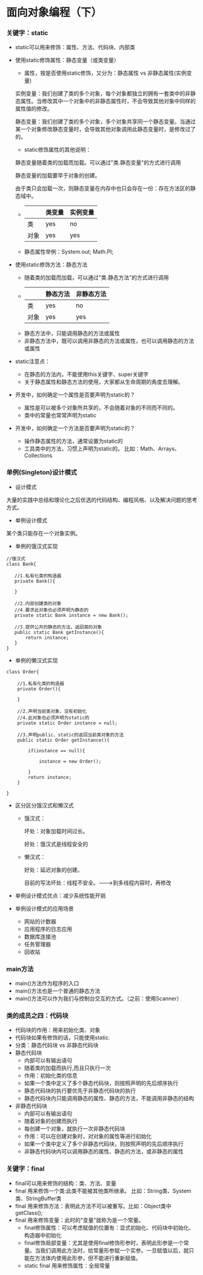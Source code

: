 # 面向对象编程（下）

### 关键字：static 
 - static可以用来修饰：属性、方法、代码块、内部类
 - 使用static修饰属性：静态变量（或类变量）
    - 属性，按是否使用static修饰，又分为：静态属性  vs 非静态属性(实例变量)  
    
    实例变量：我们创建了类的多个对象，每个对象都独立的拥有一套类中的非静态属性。当修改其中一个对象中的非静态属性时，不会导致其他对象中同样的属性值的修改。  
    
    静态变量：我们创建了类的多个对象，多个对象共享同一个静态变量。当通过某一个对象修改静态变量时，会导致其他对象调用此静态变量时，是修改过了的。 
    - static修饰属性的其他说明：  
    
    静态变量随着类的加载而加载。可以通过"类.静态变量"的方式进行调用  
    
    静态变量的加载要早于对象的创建。  
    
    由于类只会加载一次，则静态变量在内存中也只会存在一份：存在方法区的静态域中。
          
    - |      | 类变量 | 实例变量 |  
      |  --- | -------| ------- |
      | 类   |	 yes   |	no      |
      | 对象	|  yes   |	yes     |
           
    - 静态属性举例：System.out; Math.PI;
  
 - 使用static修饰方法：静态方法
    - 随着类的加载而加载，可以通过"类.静态方法"的方式进行调用
    - |      | 静态方法 | 非静态方法 |  
      |  --- | -------| ------- |
      | 类   |	 yes   |	no      |
      | 对象	|  yes   |	yes     |
    - 静态方法中，只能调用静态的方法或属性
    - 非静态方法中，既可以调用非静态的方法或属性，也可以调用静态的方法或属性
 
 - static注意点：
    - 在静态的方法内，不能使用this关键字、super关键字
    - 关于静态属性和静态方法的使用，大家都从生命周期的角度去理解。
 - 开发中，如何确定一个属性是否要声明为static的？
    - 属性是可以被多个对象所共享的，不会随着对象的不同而不同的。
    - 类中的常量也常常声明为static 
 - 开发中，如何确定一个方法是否要声明为static的？
    - 操作静态属性的方法，通常设置为static的
    - 工具类中的方法，习惯上声明为static的。 比如：Math、Arrays、Collections

### 单例(Singleton)设计模式
 - 设计模式  
 
 大量的实践中总结和理论化之后优选的代码结构、编程风格、以及解决问题的思考方式。
 - 单例设计模式  
 
 某个类只能存在一个对象实例。  
 
 - 单例的饿汉式实现
 ```
 //饿汉式
class Bank{
	
	//1.私有化类的构造器
	private Bank(){
		
	}
	
	//2.内部创建类的对象
	//4.要求此对象也必须声明为静态的
	private static Bank instance = new Bank();
	
	//3.提供公共的静态的方法，返回类的对象
	public static Bank getInstance(){
		return instance;
	}
}
```

 - 单例的懒汉式实现
```
class Order{
	
	//1.私有化类的构造器
	private Order(){
		
	}
	
	//2.声明当前类对象，没有初始化
	//4.此对象也必须声明为static的
	private static Order instance = null;
	
	//3.声明public、static的返回当前类对象的方法
	public static Order getInstance(){
		
		if(instance == null){
			
			instance = new Order();
			
		}
		return instance;
	}
	
}
```

 - 区分区分饿汉式和懒汉式
    - 饿汉式：	
      
      坏处：对象加载时间过长。    
      
      好处：饿汉式是线程安全的
    
    - 懒汉式：  
      
      好处：延迟对象的创建。   
      
      目前的写法坏处：线程不安全。--->到多线程内容时，再修改
      
 - 单例设计模式优点：减少系统性能开销
 - 单例设计模式的应用场景
    - 网站的计数器
    - 应用程序的日志应用
    - 数据库连接池
    - 任务管理器
    - 回收站

### main方法 
 - main()方法作为程序的入口
 - main()方法也是一个普通的静态方法
 - main()方法可以作为我们与控制台交互的方式。（之前：使用Scanner）
 
### 类的成员之四：代码块
 - 代码块的作用：用来初始化类、对象
 - 代码块如果有修饰的话，只能使用static.
 - 分类：静态代码块  vs 非静态代码块
 - 静态代码块
    - 内部可以有输出语句
    - 随着类的加载而执行,而且只执行一次
    - 作用：初始化类的信息
    - 如果一个类中定义了多个静态代码块，则按照声明的先后顺序执行
    - 静态代码块的执行要优先于非静态代码块的执行
    - 静态代码块内只能调用静态的属性、静态的方法，不能调用非静态的结构
 - 非静态代码块
    - 内部可以有输出语句
    - 随着对象的创建而执行
    - 每创建一个对象，就执行一次非静态代码块
    - 作用：可以在创建对象时，对对象的属性等进行初始化
    - 如果一个类中定义了多个非静态代码块，则按照声明的先后顺序执行
    - 非静态代码块内可以调用静态的属性、静态的方法，或非静态的属性
### 关键字：final
 - final可以用来修饰的结构：类、方法、变量
 - final 用来修饰一个类:此类不能被其他类所继承。 比如：String类、System类、StringBuffer类
 - final 用来修饰方法：表明此方法不可以被重写。比如：Object类中getClass();
 - final 用来修饰变量：此时的"变量"就称为是一个常量。
    - final修饰属性：可以考虑赋值的位置有：显式初始化、代码块中初始化、构造器中初始化
    -  final修饰局部变量：尤其是使用final修饰形参时，表明此形参是一个常量。当我们调用此方法时，给常量形参赋一个实参。一旦赋值以后，就只能在方法体内使用此形参，但不能进行重新赋值。
    -  static final 用来修饰属性：全局常量
